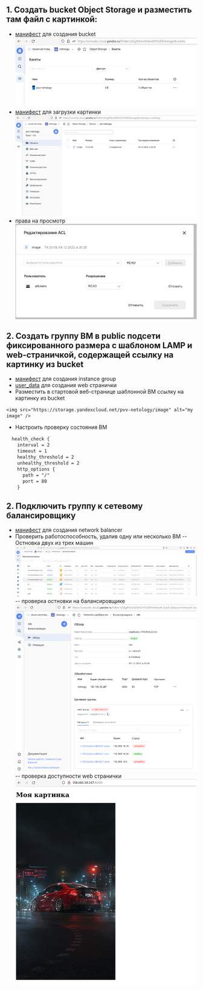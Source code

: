 ## 1. Создать bucket Object Storage и разместить там файл с картинкой:
- [манифест](./bucket.tf) для создания bucket
![bucket](./src/bucket.png)
- [манифест](./object.tf) для загрузки картинки
![картинка](./src/image.png)
- права на просмотр
![картинка](./src/acl_image.png)

## 2. Создать группу ВМ в public подсети фиксированного размера с шаблоном LAMP и web-страничкой, содержащей ссылку на картинку из bucket
- [манифест](./instance_group.tf) для создания instance group
- [user_data](./html.yml) для создания web странички
- Разместить в стартовой веб-странице шаблонной ВМ ссылку на картинку из bucket
```
<img src="https://storage.yandexcloud.net/pvv-netology/image" alt="my image" />

```
- Настроить проверку состояния ВМ
```
  health_check {
    interval = 2
    timeout = 1
    healthy_threshold = 2
    unhealthy_threshold = 2
    http_options {
      path = "/"
      port = 80
    }
```
## 2. Подключить группу к сетевому балансировщику
- [манифест](./balancer_network.tf) для создания network balancer
- Проверить работоспособность, удалив одну или несколько ВМ
-- Остновка двух из трех машин
![stop_instance](./src/stop_instance.png)
-- проверка остновки на балансировщике
![check_health](./src/health_check_balancer.png)
-- проверка доступности web странички
![check_web](./src/check_web.png)




